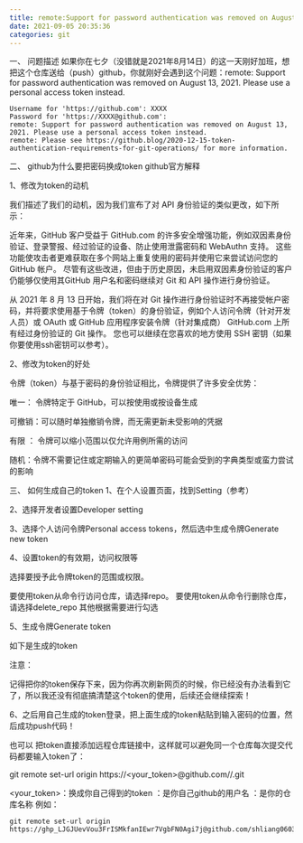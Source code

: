 ```yaml
---
title: remote:Support for password authentication was removed on August 13, 2021
date: 2021-09-05 20:35:36
categories: git
---
```

一、 问题描述
如果你在七夕（没错就是2021年8月14日）的这一天刚好加班，想把这个仓库送给（push）github，你就刚好会遇到这个问题：remote: Support for password authentication was removed on August 13, 2021. Please use a personal access token instead.

```
Username for 'https://github.com': XXXX
Password for 'https://XXXX@github.com': 
remote: Support for password authentication was removed on August 13, 2021. Please use a personal access token instead.
remote: Please see https://github.blog/2020-12-15-token-authentication-requirements-for-git-operations/ for more information.
```
二、 github为什么要把密码换成token
github官方解释

1、修改为token的动机

我们描述了我们的动机，因为我们宣布了对 API 身份验证的类似更改，如下所示：

近年来，GitHub 客户受益于 GitHub.com 的许多安全增强功能，例如双因素身份验证、登录警报、经过验证的设备、防止使用泄露密码和 WebAuthn 支持。 这些功能使攻击者更难获取在多个网站上重复使用的密码并使用它来尝试访问您的 GitHub 帐户。 尽管有这些改进，但由于历史原因，未启用双因素身份验证的客户仍能够仅使用其GitHub 用户名和密码继续对 Git 和 API 操作进行身份验证。

从 2021 年 8 月 13 日开始，我们将在对 Git 操作进行身份验证时不再接受帐户密码，并将要求使用基于令牌（token）的身份验证，例如个人访问令牌（针对开发人员）或 OAuth 或 GitHub 应用程序安装令牌（针对集成商） GitHub.com 上所有经过身份验证的 Git 操作。 您也可以继续在您喜欢的地方使用 SSH 密钥（如果你要使用ssh密钥可以参考）。

2、修改为token的好处

令牌（token）与基于密码的身份验证相比，令牌提供了许多安全优势：

唯一： 令牌特定于 GitHub，可以按使用或按设备生成

可撤销：可以随时单独撤销令牌，而无需更新未受影响的凭据

有限 ： 令牌可以缩小范围以仅允许用例所需的访问

随机：令牌不需要记住或定期输入的更简单密码可能会受到的字典类型或蛮力尝试的影响

三、 如何生成自己的token
1、在个人设置页面，找到Setting（参考）


2、选择开发者设置Developer setting



3、选择个人访问令牌Personal access tokens，然后选中生成令牌Generate new token



4、设置token的有效期，访问权限等

选择要授予此令牌token的范围或权限。

要使用token从命令行访问仓库，请选择repo。
要使用token从命令行删除仓库，请选择delete_repo
其他根据需要进行勾选


5、生成令牌Generate token



如下是生成的token

注意：

记得把你的token保存下来，因为你再次刷新网页的时候，你已经没有办法看到它了，所以我还没有彻底搞清楚这个token的使用，后续还会继续探索！


6、之后用自己生成的token登录，把上面生成的token粘贴到输入密码的位置，然后成功push代码！



也可以 把token直接添加远程仓库链接中，这样就可以避免同一个仓库每次提交代码都要输入token了：

git remote set-url origin https://<your_token>@github.com/<USERNAME>/<REPO>.git

<your_token>：换成你自己得到的token
<USERNAME>：是你自己github的用户名
<REPO>：是你的仓库名称
例如：
```
git remote set-url origin https://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@github.com/shliang0603/Yolov4_DeepSocial.git/
```